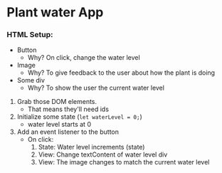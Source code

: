 # Plant water App

### HTML Setup:
- Button
    - Why? On click, change the water level
- Image
    - Why? To give feedback to the user about how the plant is doing
- Some div
    - Why? To show the user the current water level

1) Grab those DOM elements.
    - That means they'll need ids
2) Initialize some state (`let waterLevel = 0;`)
    - water level starts at 0
3) Add an event listener to the button
    - On click:
        1) State: Water level increments (state)
        2) View: Change textContent of water level div
        3) View: The image changes to match the current water level